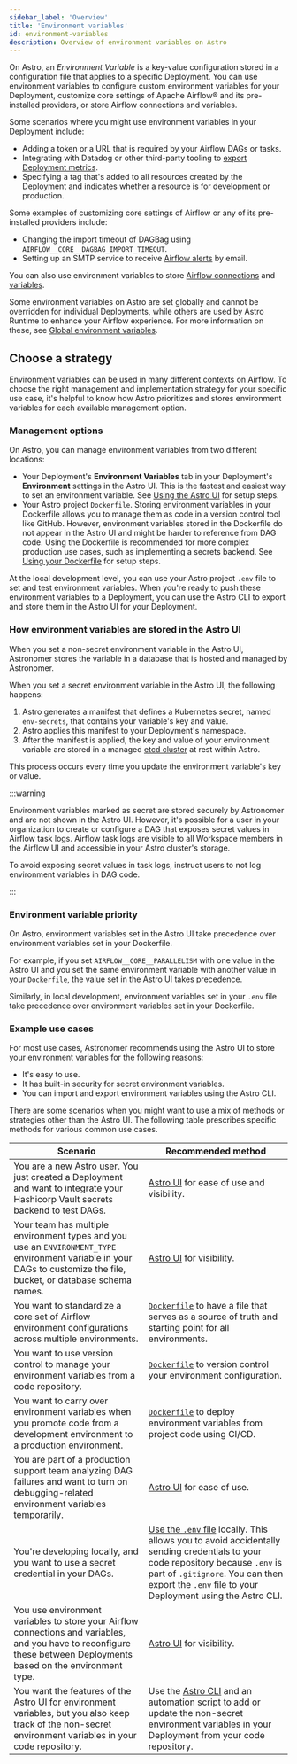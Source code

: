 ```yaml
---
sidebar_label: 'Overview'
title: 'Environment variables'
id: environment-variables
description: Overview of environment variables on Astro
---
```


On Astro, an _Environment Variable_ is a key-value configuration stored in a configuration file that applies to a specific Deployment. You can use environment variables to configure custom environment variables for your Deployment, customize core settings of Apache Airflow® and its pre-installed providers, or store Airflow connections and variables.

Some scenarios where you might use environment variables in your Deployment include:

- Adding a token or a URL that is required by your Airflow DAGs or tasks.
- Integrating with Datadog or other third-party tooling to [export Deployment metrics](export-datadog.md).
- Specifying a tag that's added to all resources created by the Deployment and indicates whether a resource is for development or production.

Some examples of customizing core settings of Airflow or any of its pre-installed providers include:

- Changing the import timeout of DAGBag using `AIRFLOW__CORE__DAGBAG_IMPORT_TIMEOUT`.
- Setting up an SMTP service to receive [Airflow alerts](airflow-email-notifications.md) by email.

You can also use environment variables to store [Airflow connections](https://www.astronomer.io/docs/learn/connections#define-connections-with-environment-variables) and [variables](https://www.astronomer.io/docs/learn/airflow-variables#using-environment-variables).

Some environment variables on Astro are set globally and cannot be overridden for individual Deployments, while others are used by Astro Runtime to enhance your Airflow experience. For more information on these, see [Global environment variables](platform-variables.md).

## Choose a strategy

Environment variables can be used in many different contexts on Airflow. To choose the right management and implementation strategy for your specific use case, it's helpful to know how Astro prioritizes and stores environment variables for each available management option.

### Management options

On Astro, you can manage environment variables from two different locations:

- Your Deployment's **Environment Variables** tab in your Deployment's **Environment** settings in the Astro UI. This is the fastest and easiest way to set an environment variable. See [Using the Astro UI](manage-env-vars.md#using-the-astro-ui) for setup steps.
- Your Astro project `Dockerfile`. Storing environment variables in your Dockerfile allows you to manage them as code in a version control tool like GitHub. However, environment variables stored in the Dockerfile do not appear in the Astro UI and might be harder to reference from DAG code.  Using the Dockerfile is recommended for more complex production use cases, such as implementing a secrets backend. See [Using your Dockerfile](manage-env-vars.md#using-your-dockerfile) for setup steps.

At the local development level, you can use your Astro project `.env` file to set and test environment variables. When you're ready to push these environment variables to a Deployment, you can use the Astro CLI to export and store them in the Astro UI for your Deployment.


### How environment variables are stored in the Astro UI

When you set a non-secret environment variable in the Astro UI, Astronomer stores the variable in a database that is hosted and managed by Astronomer.

When you set a secret environment variable in the Astro UI, the following happens:

1. Astro generates a manifest that defines a Kubernetes secret, named `env-secrets`, that contains your variable's key and value.
2. Astro applies this manifest to your Deployment's namespace.
3. After the manifest is applied, the key and value of your environment variable are stored in a managed [etcd cluster](https://etcd.io/) at rest within Astro.

This process occurs every time you update the environment variable's key or value.

:::warning

Environment variables marked as secret are stored securely by Astronomer and are not shown in the Astro UI. However, it's possible for a user in your organization to create or configure a DAG that exposes secret values in Airflow task logs. Airflow task logs are visible to all Workspace members in the Airflow UI and accessible in your Astro cluster's storage.

To avoid exposing secret values in task logs, instruct users to not log environment variables in DAG code.

:::

### Environment variable priority

On Astro, environment variables set in the Astro UI take precedence over environment variables set in your Dockerfile.

For example, if you set `AIRFLOW__CORE__PARALLELISM` with one value in the Astro UI and you set the same environment variable with another value in your `Dockerfile`, the value set in the Astro UI takes precedence.

Similarly, in local development, environment variables set in your `.env` file take precedence over environment variables set in your Dockerfile.

### Example use cases

For most use cases, Astronomer recommends using the Astro UI to store your environment variables for the following reasons:

- It's easy to use.
- It has built-in security for secret environment variables.
- You can import and export environment variables using the Astro CLI.

There are some scenarios when you might want to use a mix of methods or strategies other than the Astro UI. The following table prescribes specific methods for various common use cases.

| Scenario                                                                                                                                                                                                                                                                     | Recommended method                                                                                                                                                                                                                                                |
| ---------------------------------------------------------------------------------------------------------------------------------------------------------------------------------------------------------------------------------------------------------------------------- | ----------------------------------------------------------------------------------------------------------------------------------------------------------------------------------------------------------------------------------------------------------------- |
| You are a new Astro user. You just created a Deployment and want to integrate your Hashicorp Vault secrets backend to test DAGs.                                                                                                                                             | [Astro UI](manage-env-vars.md#using-the-astro-ui) for ease of use and visibility.                                                                                                                                                                                   |
| Your team has multiple environment types and you use an `ENVIRONMENT_TYPE` environment variable in your DAGs to customize the file, bucket, or database schema names.                                                                                                     | [Astro UI](manage-env-vars.md#using-the-astro-ui) for visibility.                                                                                                                                                                                                  |
| You want to standardize a core set of Airflow environment configurations across multiple environments.                                                                                                                                                | [`Dockerfile`](manage-env-vars.md#using-your-dockerfile) to have a file that serves as a source of truth and starting point for all environments.                                                                                                                                                                |
| You want to use version control to manage your environment variables from a code repository. | [`Dockerfile`](manage-env-vars.md#using-your-dockerfile) to version control your environment configuration.                                                                                                                                                        |
| You want to carry over environment variables when you promote code from a development environment to a production environment. | [`Dockerfile`](manage-env-vars.md#using-your-dockerfile) to deploy environment variables from project code using CI/CD.                                                                                                                                                        |
| You are part of a production support team analyzing DAG failures and want to turn on debugging-related environment variables temporarily.                                                                                                                                                             | [Astro UI](manage-env-vars.md#using-the-astro-ui) for ease of use.                                                                                                                                                                                                 |
| You're developing locally, and you want to use a secret credential in your DAGs.                                                                                                                                                                               | [Use the `.env` file](manage-env-vars.md#manage-environment-variables-locally) locally. This allows you to avoid accidentally sending credentials to your code repository because `.env` is part of `.gitignore`. You can then export the `.env` file to your Deployment using the Astro CLI. |
| You use environment variables to store your Airflow connections and variables, and you have to reconfigure these between Deployments based on the environment type.                                                                                                     | [Astro UI](manage-env-vars.md#using-the-astro-ui) for visibility.                                                                                                                                                                                                  |
| You want the features of the Astro UI for environment variables, but you also keep track of the non-secret environment variables in your code repository.                                                                                                                    | Use the [Astro CLI](manage-env-vars.md#using-the-astro-ui) and an automation script to add or update the non-secret environment variables in your Deployment from your code repository.                                                                     |

